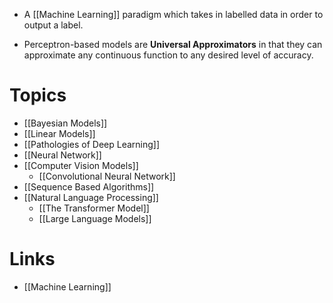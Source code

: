 * A [[Machine Learning]] paradigm which takes in labelled data in order to output a label. 

* Perceptron-based models are **Universal Approximators** in that they can approximate any continuous function to any desired level of accuracy.

# Topics
* [[Bayesian Models]]
* [[Linear Models]]
* [[Pathologies of Deep Learning]]
* [[Neural Network]]
* [[Computer Vision Models]]
	* [[Convolutional Neural Network]]
* [[Sequence Based Algorithms]]
* [[Natural Language Processing]]
	* [[The Transformer Model]]
	* [[Large Language Models]]
# Links
* [[Machine Learning]]
